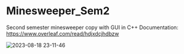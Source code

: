 # Minesweeper_Sem2
Second semester minesweeper copy with GUI in C++
Documentation: https://www.overleaf.com/read/hdjxdcjhdbzw

![2023-08-18 23-11-46](https://github.com/ccc909/Minesweeper_Sem2_2/assets/57506761/519a8229-31b6-4765-a0ae-8ff4363afde2)
